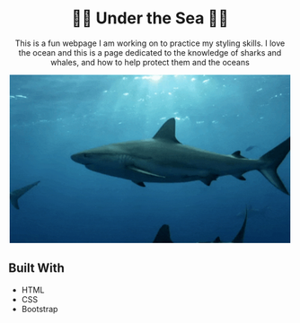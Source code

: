 ## <h1 align='center'> 🐙🦈 Under the Sea 🐋🌊 </h1>
<p align='center'> This is a fun webpage I am working on to practice my styling skills. I love the ocean and this is a page dedicated to the knowledge of sharks and whales, and how to help protect them and the oceans </p>

<p align="center">
  <img width="500" height="300" src="./assets/shark.gif">
</p>



## Built With
* HTML
* CSS
* Bootstrap















